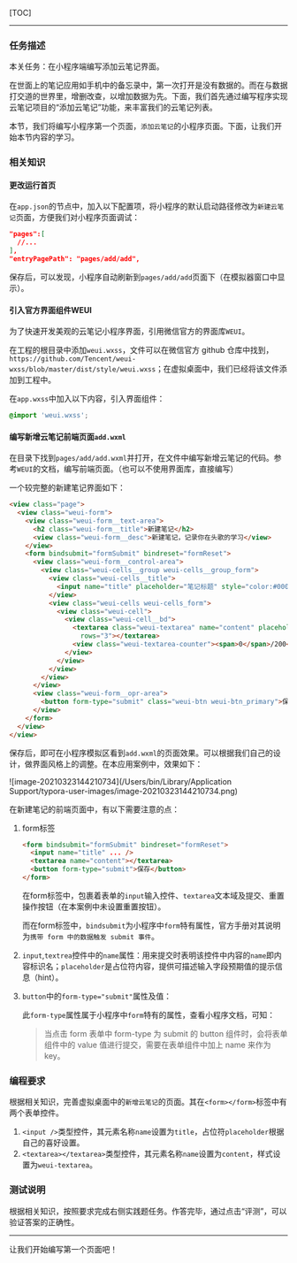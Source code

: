 [TOC]

---

### 任务描述

本关任务：在小程序端编写添加云笔记界面。

在世面上的笔记应用如手机中的备忘录中，第一次打开是没有数据的。而在与数据打交道的世界里，增删改查，以增加数据为先。下面，我们首先通过编写程序实现云笔记项目的“添加云笔记”功能，来丰富我们的云笔记列表。

本节，我们将编写小程序第一个页面，`添加云笔记`的小程序页面。下面，让我们开始本节内容的学习。

### 相关知识

#### 更改运行首页

在`app.json`的节点中，加入以下配置项，将小程序的默认启动路径修改为`新建云笔记`页面，方便我们对小程序页面调试：

```json
"pages":[
  //...
],
"entryPagePath": "pages/add/add",
```

保存后，可以发现，小程序自动刷新到`pages/add/add`页面下（在模拟器窗口中显示）。

#### 引入官方界面组件WEUI

为了快速开发美观的云笔记小程序界面，引用微信官方的界面库`WEUI`。

在工程的根目录中添加`weui.wxss`，文件可以在微信官方 github 仓库中找到，`https://github.com/Tencent/weui-wxss/blob/master/dist/style/weui.wxss`；在虚拟桌面中，我们已经将该文件添加到工程中。

在`app.wxss`中加入以下内容，引入界面组件：

```css
@import 'weui.wxss';
```

#### 编写新增云笔记前端页面`add.wxml`

在目录下找到`pages/add/add.wxml`并打开，在文件中编写新增云笔记的代码。参考`WEUI`的文档，编写前端页面。（也可以不使用界面库，直接编写）

一个较完整的新建笔记界面如下：

```html
<view class="page">
  <view class="weui-form">
    <view class="weui-form__text-area">
      <h2 class="weui-form__title">新建笔记</h2>
      <view class="weui-form__desc">新建笔记，记录你在头歌的学习</view>
    </view>
    <form bindsubmit="formSubmit" bindreset="formReset">
      <view class="weui-form__control-area">
        <view class="weui-cells__group weui-cells__group_form">
          <view class="weui-cells__title">
            <input name="title" placeholder="笔记标题" style="color:#000;" />
          </view>
          <view class="weui-cells weui-cells_form">
            <view class="weui-cell">
              <view class="weui-cell__bd">
                <textarea class="weui-textarea" name="content" placeholder="请输入你的笔记内容" placeholder-class="weui-input__placeholder"
                  rows="3"></textarea>
                <view class="weui-textarea-counter"><span>0</span>/200</view>
              </view>
            </view>
          </view>
        </view>
      </view>
      <view class="weui-form__opr-area">
        <button form-type="submit" class="weui-btn weui-btn_primary">保存</button>
      </view>
    </form>
  </view>
</view>
```

保存后，即可在小程序模拟区看到`add.wxml`的页面效果。可以根据我们自己的设计，做界面风格上的调整。在本应用案例中，效果如下：

![image-20210323144210734](/Users/bin/Library/Application Support/typora-user-images/image-20210323144210734.png)

在新建笔记的前端页面中，有以下需要注意的点：

1. form标签

   ```html
   <form bindsubmit="formSubmit" bindreset="formReset">
     <input name="title" ... />
     <textarea name="content"></textarea>
     <button form-type="submit">保存</button>
   </form>
   ```

   在form标签中，包裹着表单的`input`输入控件、`textarea`文本域及提交、重置操作按钮（在本案例中未设置重置按钮）。

   而在form标签中，`bindsubmit`为小程序中`form`特有属性，官方手册对其说明为`携带 form 中的数据触发 submit 事件`。

2. `input`,`textrea`控件中的`name`属性：用来提交时表明该控件中内容的`name`即内容标识名；`placeholder`是占位符内容，提供可描述输入字段预期值的提示信息（hint）。

3. `button`中的`form-type="submit"`属性及值：

   此`form-type`属性属于小程序中`form`特有的属性，查看小程序文档，可知：

   > 当点击 form 表单中 form-type 为 submit 的 button 组件时，会将表单组件中的 value 值进行提交，需要在表单组件中加上 name 来作为 key。


### 编程要求

根据相关知识，完善虚拟桌面中的`新增云笔记`的页面。其在`<form></form>`标签中有两个表单控件。

1. `<input />`类型控件，其元素名称`name`设置为`title`，占位符`placeholder`根据自己的喜好设置。
2. `<textarea></textarea>`类型控件，其元素名称`name`设置为`content`，样式设置为`weui-textarea`。

### 测试说明

根据相关知识，按照要求完成右侧实践题任务。作答完毕，通过点击“评测”，可以验证答案的正确性。

---

让我们开始编写第一个页面吧！